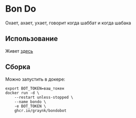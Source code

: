 # Bon Do
Охает, ахает, ухает, говорит когда шаббат и когда шабака

## Использование

Живет [здесь](https://t.me/bon_do_bot)

## Сборка
Можно запустить в докере:

```
export BOT_TOKEN=ваш_токен
docker run -d \
    --restart unless-stopped \
    --name bondo \
    -e BOT_TOKEN \
    ghcr.io/graynk/bondobot
```

